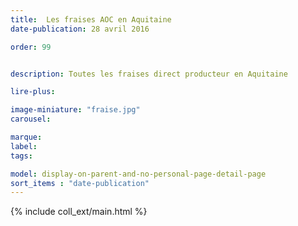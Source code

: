 ```yaml
---
title:  Les fraises AOC en Aquitaine
date-publication: 28 avril 2016

order: 99


description: Toutes les fraises direct producteur en Aquitaine

lire-plus: 

image-miniature: "fraise.jpg"
carousel: 

marque:
label: 
tags: 

model: display-on-parent-and-no-personal-page-detail-page
sort_items : "date-publication"
---
```


<!-- ******************************** -->
<!-- **** intro rayon **** -->


<!-- **** fin intro rayon ********* -->
<!-- ****************************** -->
<!--fin-excerpt-->

{% include coll_ext/main.html %}




